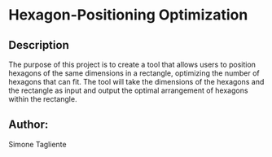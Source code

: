 # Hexagon-Positioning Optimization

## Description

The purpose of this project is to create a tool that allows users to position hexagons of the same dimensions in a rectangle, optimizing the number of hexagons that can fit. The tool will take the dimensions of the hexagons and the rectangle as input and output the optimal arrangement of hexagons within the rectangle.

## Author:

Simone Tagliente